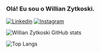 ### Olá! Eu sou o Willian Zytkoski.

[![Linkedin](https://img.shields.io/badge/LinkedIn-0077B5?style=for-the-badge&logo=linkedin&logoColor=white)](https://br.linkedin.com/in/willianzyt)
[![Instagram](https://img.shields.io/badge/Instagram-E4405F?style=for-the-badge&logo=instagram&logoColor=white)](https://www.instagram.com/willianzyt/?hl=pt)

![Willian Zytkoski GitHub stats](https://github-readme-stats.vercel.app/api?username=WillianZyt&show_icons=true&theme=ocean_dark)

![Top Langs](https://github-readme-stats.vercel.app/api/top-langs/?username=WillianZyt&layout=compact&theme=ocean_dark)

